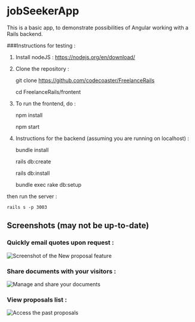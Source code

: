 # jobSeekerApp

This is a basic app, to demonstrate possibilities of Angular working with a Rails backend.

###Instructions for testing : 

1) Install nodeJS : https://nodejs.org/en/download/

2) Clone the repository :
    
    git clone https://github.com/codecoaster/FreelanceRails
    
    cd FreelanceRails/frontent

3) To run the frontend, do : 

    npm install       
    
    npm start


4) Instructions for the backend (assuming you are running on localhost) : 

    bundle install

    rails db:create

    rails db:install

    bundle exec rake db:setup

then run the server : 

    rails s -p 3003


## Screenshots (may not be up-to-date)

### Quickly email quotes upon request : 
![Screenshot of the New proposal feature](https://github.com/codecoaster/FreelanceRails/raw/master/frontend/images/sample1.png )


### Share documents with your visitors :
![Manage and share your documents](https://github.com/codecoaster/FreelanceRails/raw/master/frontend/images/sample2.png )




### View proposals list :
![Access the past proposals](https://github.com/codecoaster/FreelanceRails/raw/master/frontend/images/sample3.png )



